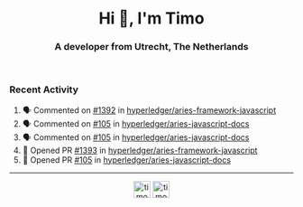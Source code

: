 <h1 align="center">Hi 👋, I'm Timo</h1>
<h3 align="center">A developer from Utrecht, The Netherlands</h3>
<br/>
<!-- https://github.com/rahuldkjain/github-profile-readme-generator --!>

<!--  <p align="left"><img src="https://github-readme-stats.vercel.app/api?username=timoglastra&show_icons=true&count_private=true&" alt="timoglastra" /></p> --!>

<!--
Github language stats
<p align="left"><img src="https://github-readme-stats.vercel.app/api/top-langs/?username=timoglastra&layout=compact" alt="timoglastra" /><p>
-->

<!-- Codestats language stats -->
<!-- <p align="left"><img src="https://codestats-readme.vercel.app/api/top-langs/?username=timoglastra&layout=compact&language_count=12" alt="timoglastra" /><p>    --!>
  
<h3>Recent Activity</h3>

<!--START_SECTION:activity-->
1. 🗣 Commented on [#1392](https://github.com/hyperledger/aries-framework-javascript/issues/1392) in [hyperledger/aries-framework-javascript](https://github.com/hyperledger/aries-framework-javascript)
2. 🗣 Commented on [#105](https://github.com/hyperledger/aries-javascript-docs/issues/105) in [hyperledger/aries-javascript-docs](https://github.com/hyperledger/aries-javascript-docs)
3. 🗣 Commented on [#105](https://github.com/hyperledger/aries-javascript-docs/issues/105) in [hyperledger/aries-javascript-docs](https://github.com/hyperledger/aries-javascript-docs)
4. 💪 Opened PR [#1393](https://github.com/hyperledger/aries-framework-javascript/pull/1393) in [hyperledger/aries-framework-javascript](https://github.com/hyperledger/aries-framework-javascript)
5. 💪 Opened PR [#105](https://github.com/hyperledger/aries-javascript-docs/pull/105) in [hyperledger/aries-javascript-docs](https://github.com/hyperledger/aries-javascript-docs)
<!--END_SECTION:activity-->

---

<p align="center">
<a href="https://twitter.com/timoglastra" target="blank"><img align="center" src="https://cdn.jsdelivr.net/npm/simple-icons@3.0.1/icons/twitter.svg" alt="timoglastra" height="30" width="30" /></a>
<a href="https://linkedin.com/in/timoglastra" target="blank"><img align="center" src="https://cdn.jsdelivr.net/npm/simple-icons@3.0.1/icons/linkedin.svg" alt="timoglastra" height="30" width="30" /></a>
</p>




